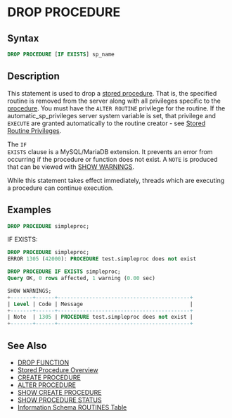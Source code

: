 # DROP PROCEDURE

## Syntax

```sql
DROP PROCEDURE [IF EXISTS] sp_name
```

## Description

This statement is used to drop a [stored procedure](/programming-customizing-mariadb/stored-routines/stored-procedures/). That is, the
specified routine is removed from the server along with all privileges specific to the [procedure](/sql-statements-structure/sql-statements/account-management-sql-commands/grant/). You must have the `ALTER ROUTINE` privilege for the routine. If the <a undefined>automatic_sp_privileges</a> server system variable is set, that privilege and `EXECUTE` are granted automatically to the routine creator - see [Stored Routine Privileges](/programming-customizing-mariadb/stored-routines/stored-functions/stored-routine-privileges/).

The <code class="highlight fixed" style="white-space:pre-wrap">IF EXISTS</code> clause is a MySQL/MariaDB extension.  It
prevents an error from occurring if the procedure or function does not exist. A
`NOTE` is produced that can be viewed with [SHOW WARNINGS](/sql-statements-structure/sql-statements/administrative-sql-statements/show/show-warnings/).

While this statement takes effect immediately, threads which are executing a procedure can continue execution.

## Examples

```sql
DROP PROCEDURE simpleproc;
```

IF EXISTS:

```sql
DROP PROCEDURE simpleproc;
ERROR 1305 (42000): PROCEDURE test.simpleproc does not exist

DROP PROCEDURE IF EXISTS simpleproc;
Query OK, 0 rows affected, 1 warning (0.00 sec)

SHOW WARNINGS;
+-------+------+------------------------------------------+
| Level | Code | Message                                  |
+-------+------+------------------------------------------+
| Note  | 1305 | PROCEDURE test.simpleproc does not exist |
+-------+------+------------------------------------------+
```

## See Also

- [DROP FUNCTION](/programming-customizing-mariadb/stored-routines/stored-functions/drop-function/)
- [Stored Procedure Overview](/programming-customizing-mariadb/stored-routines/stored-procedures/stored-procedure-overview/)
- [CREATE PROCEDURE](/programming-customizing-mariadb/stored-routines/stored-procedures/create-procedure/)
- [ALTER PROCEDURE](/programming-customizing-mariadb/stored-routines/stored-procedures/drop-procedure/)
- [SHOW CREATE PROCEDURE](/sql-statements-structure/sql-statements/administrative-sql-statements/show/show-create-procedure/)
- [SHOW PROCEDURE STATUS](/sql-statements-structure/sql-statements/administrative-sql-statements/show/show-procedure-status/)
- [Information Schema ROUTINES Table](/sql-statements-structure/sql-statements/administrative-sql-statements/system-tables/information-schema/information-schema-tables/information-schema-routines-table/)